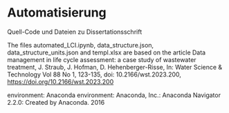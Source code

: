 # Automatisierung
Quell-Code und Dateien zu Dissertationsschrift

The files automated_LCI.ipynb, data_structure.json, data_structure_units.json and templ.xlsx are based on the article Data management in life cycle assessment: a case study of wastewater treatment, J. Straub, J. Hofman, D. Hehenberger-Risse, In: Water Science & Technology Vol 88 No 1, 123-135, doi: 10.2166/wst.2023.200, https://doi.org/10.2166/wst.2023.200

environment: Anaconda environment: Anaconda, Inc.: Anaconda Navigator 2.2.0: Created by Anaconda. 2016
